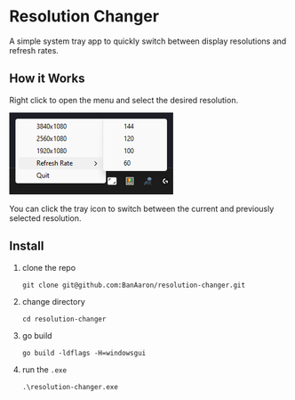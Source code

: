 # Resolution Changer

A simple system tray app to quickly switch between display resolutions and refresh rates.

## How it Works

Right click to open the menu and select the desired resolution.

![A screenshot of the resolution changer UI. Shows possible resolutions and refresh rates.](assets/demo.png
"Resolution Changer UI")

You can click the tray icon to switch between the current and previously selected resolution.

## Install
1. clone the repo
    ```shell
    git clone git@github.com:BanAaron/resolution-changer.git
    ```
2. change directory
    ```shell
    cd resolution-changer
    ```
3. go build
    ```shell
    go build -ldflags -H=windowsgui
    ```
4. run the `.exe`
   ```shell
   .\resolution-changer.exe
   ```
